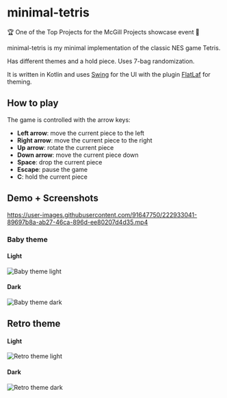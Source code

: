 # minimal-tetris

🏆 One of the Top Projects for the McGill Projects showcase event 🎉

minimal-tetris is my minimal implementation of the classic NES game Tetris.

Has different themes and a hold piece. Uses 7-bag randomization.

It is written in Kotlin and uses [Swing](https://en.wikipedia.org/wiki/Swing_(Java)) for the UI with the plugin [FlatLaf](https://www.formdev.com/flatlaf/) for theming.

## How to play

The game is controlled with the arrow keys:

- **Left arrow**: move the current piece to the left
- **Right arrow**: move the current piece to the right
- **Up arrow**: rotate the current piece
- **Down arrow**: move the current piece down
- **Space**: drop the current piece
- **Escape**: pause the game
- **C**: hold the current piece

## Demo + Screenshots

https://user-images.githubusercontent.com/91647750/222933041-89697b8a-ab27-46ca-896d-ee80207d4d35.mp4

### Baby theme

#### Light

![Baby theme light](./src/main/resources/screenshots/baby_light_translucent.png)

#### Dark

![Baby theme dark](./src/main/resources/screenshots/baby_dark_outline.png)

## Retro theme

#### Light

![Retro theme light](./src/main/resources/screenshots/retro_light_translucent.png)

#### Dark

![Retro theme dark](./src/main/resources/screenshots/retro_dark_outline.png)
